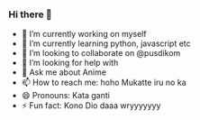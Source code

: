 ### Hi there 👋

- 🔭 I’m currently working on myself
- 🌱 I’m currently learning python, javascript etc
- 👯 I’m looking to collaborate on @pusdikom
- 🤔 I’m looking for help with 
- 💬 Ask me about Anime
- 📫 How to reach me: hoho Mukatte iru no ka
- 😄 Pronouns: Kata ganti
- ⚡ Fun fact: Kono Dio daaa wryyyyyyy
